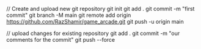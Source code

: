 

// Create and upload new git repository
git init
git add .
git commit -m "first commit"
git branch -M main
git remote add origin https://github.com/RazShamir/game_arcade.git
git push -u origin main

// upload changes for existing repository
git add .
git commit -m "our comments for the commit"
git push --force